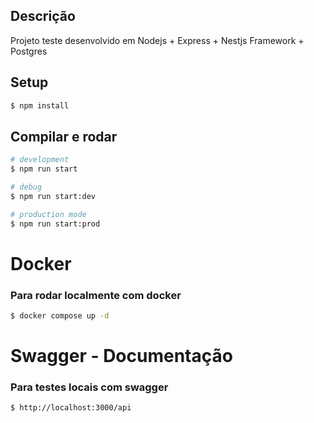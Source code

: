 ## Descrição

Projeto teste desenvolvido em Nodejs + Express + Nestjs Framework + Postgres

## Setup 

```bash
$ npm install
```

## Compilar e rodar 

```bash
# development
$ npm run start

# debug
$ npm run start:dev

# production mode
$ npm run start:prod
```

# Docker
### Para rodar localmente com docker

```bash 
$ docker compose up -d
```

# Swagger - Documentação
### Para testes locais com swagger

```bash 
$ http://localhost:3000/api
```